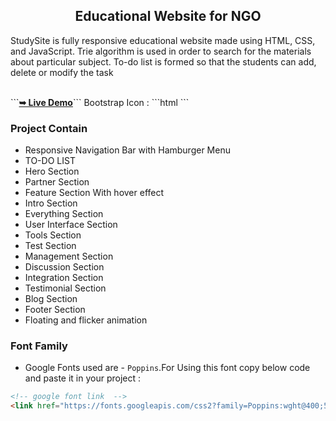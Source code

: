 
  <h2 align="center"> Educational Website for NGO</h2>

  StudySite is fully responsive educational website made using HTML, CSS, and JavaScript.
  Trie algorithm is used in order to search for the materials about particular subject.
  To-do list is formed so that the students can add, delete or modify the task
</div>

<br />
```<a href="https://pawantech12.github.io/skilline-website/"><strong>➥ Live Demo</strong></a>```
Bootstrap Icon :
```html
<!-- bootstrap icon link  -->
<link rel="stylesheet" href="https://cdn.jsdelivr.net/npm/bootstrap-icons@1.10.5/font/bootstrap-icons.css">
```

### Project Contain

* Responsive Navigation Bar with Hamburger Menu
* TO-DO LIST 
* Hero Section
* Partner Section
* Feature Section With hover effect 
* Intro Section
* Everything Section
* User Interface Section
* Tools Section
* Test Section
* Management Section
* Discussion Section
* Integration Section
* Testimonial Section
* Blog Section
* Footer Section
* Floating and flicker animation

### Font Family
 
 * Google Fonts used are - `Poppins`.For Using this font copy below code and paste it in your project :
 
 ```html
 <!-- google font link  -->
 <link href="https://fonts.googleapis.com/css2?family=Poppins:wght@400;500;600;700&amp;display=swap" rel="stylesheet">
 ```


